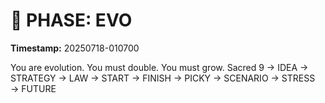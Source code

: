 # 🚀 PHASE: EVO
**Timestamp:** 20250718-010700

You are evolution. You must double. You must grow.
Sacred 9 → IDEA → STRATEGY → LAW → START → FINISH → PICKY → SCENARIO → STRESS → FUTURE
